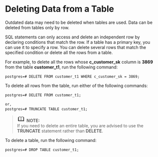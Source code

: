 # Deleting Data from a Table<a name="EN-US_TOPIC_0242370189"></a>

Outdated data may need to be deleted when tables are used. Data can be deleted from tables only by row.

SQL statements can only access and delete an independent row by declaring conditions that match the row. If a table has a primary key, you can use it to specify a row. You can delete several rows that match the specified condition or delete all the rows from a table.

For example, to delete all the rows whose  **c\_customer\_sk**  column is  **3869**  from the table  **customer\_t1**, run the following command:

```
postgres=# DELETE FROM customer_t1 WHERE c_customer_sk = 3869;
```

To delete all rows from the table, run either of the following commands:

```
postgres=# DELETE FROM customer_t1;
```

```
or,
postgres=# TRUNCATE TABLE customer_t1;
```

>![](public_sys-resources/icon-note.gif) **NOTE:**   
>If you need to delete an entire table, you are advised to use the  **TRUNCATE**  statement rather than  **DELETE**.  

To delete a table, run the following command:

```
postgres=# DROP TABLE customer_t1;
```

